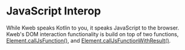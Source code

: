 # JavaScript Interop

While Kweb speaks Kotlin to you, it speaks JavaScript to the browser. Kweb's DOM interaction functionality is
build on top of two functions, [Element.callJsFunction()](https://docs.kweb.io/api/kweb-core/kweb/-element/call-js-function.html),
and [Element.callJsFunctionWithResult()](https://docs.kweb.io/api/kweb-core/kweb/-element/call-js-function-with-result.html).

